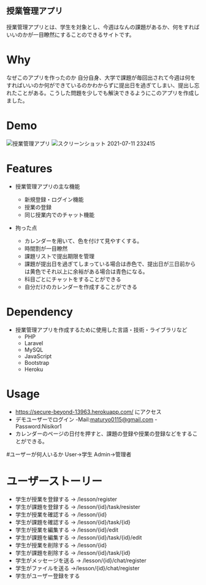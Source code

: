 ## 授業管理アプリ
 授業管理アプリとは、学生を対象とし、今週はなんの課題があるか、何をすればいいのかが一目瞭然にすることのできるサイトです。

# Why
 なぜこのアプリを作ったのか
 自分自身、大学で課題が毎回出されて今週は何をすればいいのか何ができているのかわからずに提出日を過ぎてしまい、提出し忘れたことがある。こうした問題を少しでも解決できるようにこのアプリを作成しました。

# Demo
![授業管理アプリ](https://user-images.githubusercontent.com/83622077/125198856-a53ed280-e29e-11eb-8ebb-ac11341b1fe0.png)
![スクリーンショット 2021-07-11 232415](https://user-images.githubusercontent.com/83622077/125198971-25653800-e29f-11eb-9c07-b1f1a8dd856a.png)


# Features
- 授業管理アプリの主な機能
  - 新規登録・ログイン機能
  - 授業の登録
  - 同じ授業内でのチャット機能

- 拘った点 
  - カレンダーを用いて、色を付けて見やすくする。
  - 時間割が一目瞭然
  - 課題リストで提出期限を管理
  - 課題が提出日を過ぎてしまっている場合は赤色で、提出日が三日前からは黄色でそれ以上に余裕がある場合は青色になる。
  - 科目ごとにチャットをすることができる
  - 自分だけのカレンダーを作成することができる

# Dependency
- 授業管理アプリを作成するために使用した言語・技術・ライブラリなど
   - PHP
   - Laravel
   - MySQL
   - JavaScript
   - Bootstrap
   - Heroku

# Usage

- https://secure-beyond-13963.herokuapp.com/ にアクセス
- デモユーザーでログイン
  -Mail:maturyo0115@gmail.com
  -Password:Nisikor1
- カレンダーのページの日付を押すと、課題の登録や授業の登録などをすることができる。

#ユーザーが何人いるか
User->学生
Admin->管理者
# ユーザーストーリー
- 学生が授業を登録する -> /lesson/register
- 学生が課題を登録する -> /lesson/{id}/task/resister
- 学生が授業を確認する ->  /lesson/{id}
- 学生が課題を確認する -> /lesson/{id}/task/{id}
- 学生が授業を編集する -> /lesson/{id}/edit
- 学生が課題を編集する -> /lesson/{id}/task/{id}/edit
- 学生が授業を削除する -> /lesson/{id}
- 学生が課題を削除する -> /lesson/{id}/task/{id}
- 学生がメッセージを送る -> /lesson/{id}/chat/register
- 学生がファイルを送る ->/lesson/{id}/chat/register
- 学生がユーザー登録をする


